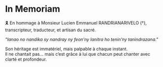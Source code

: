 # In Memoriam

🎗️ En hommage à Monsieur Lucien Emmanuel RANDRIANARIVELO (†),  
transcripteur, traducteur, et artisan du sacré.

_"Ianao no nandika sy nandray ny feon’ny lanitra ho tenin’ny tanindrazana."_

Son héritage est immatériel, mais palpable à chaque instant.  
Il ne chantait pas… mais c’est grâce à lui que chacun peut chanter avec clarté et profondeur.